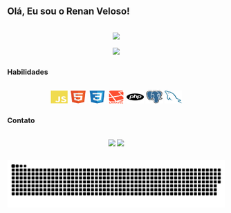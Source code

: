 ## Olá, Eu sou o Renan Veloso!
 <p align="center" width="100%"><br>
   <img align="center" height="300" src="https://github-readme-stats.vercel.app/api/top-langs/?username=RenanVeloso&layout=compact&langs_count=16&theme=github_dark"/>
   <br><br>
   <img align="center" src="https://github-readme-stats.vercel.app/api?username=RenanVeloso&show_icons=true&theme=github_dark&include_all_commits=true&count_private=true&hide=issues"/>
 <br>

  ##

### Habilidades
<p align="center" width="100%"><br>
  <img align="center" alt="Renan-Js" height="30" width="40" src="https://raw.githubusercontent.com/devicons/devicon/master/icons/javascript/javascript-plain.svg">
  <img align="center" alt="Renan-HTML" height="30" width="40" src="https://raw.githubusercontent.com/devicons/devicon/master/icons/html5/html5-original.svg">
  <img align="center" alt="Renan-CSS" height="30" width="40" src="https://raw.githubusercontent.com/devicons/devicon/master/icons/css3/css3-original.svg">
  
  <img align="center" alt="Renan-Laravel" height="30" width="40" src="https://raw.githubusercontent.com/devicons/devicon/master/icons/laravel/laravel-plain-wordmark.svg">
  <img align="center" alt="Renan-PHP" height="30" width="40" src="https://raw.githubusercontent.com/devicons/devicon/master/icons/php/php-plain.svg">
  

  <img align="center" alt="Renan-PostgreSQL" height="30" width="40" src="https://raw.githubusercontent.com/devicons/devicon/master/icons/postgresql/postgresql-original.svg">
  <img align="center" alt="Renan-MySQL" height="30" width="40" src="https://raw.githubusercontent.com/devicons/devicon/master/icons/mysql/mysql-original.svg">
<br>
</p>

 ##

 ### Contato 

<p align="center" width="100%"><br>
  <a href="https://www.linkedin.com/in/renan-veloso/" target="_blank"><img src="https://img.shields.io/badge/-LinkedIn-%230077B5?style=for-the-badge&logo=linkedin&logoColor=white" target="_blank"></a> 
  <a href = "mailto: renan.alvesveloso@hotmail.com"><img src="https://img.shields.io/badge/-Outlook-%230078D4?style=for-the-badge&logo=microsoftoutlook&logoColor=white" target="_blank"></a>
 <br>
</p>

 ##

<p align="center" width="100%">
 
 ![snake animation](https://github.com/RenanVeloso/RenanVeloso/blob/output/github-contribution-grid-snake2.svg)

</p>
